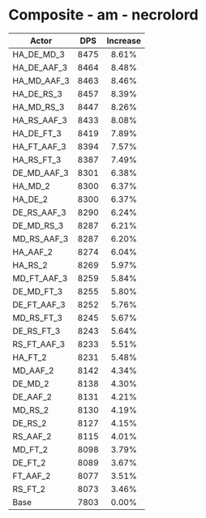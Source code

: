 # Composite - am - necrolord
| Actor | DPS | Increase |
|---|:---:|:---:|
|HA_DE_MD_3|8475|8.61%|
|HA_DE_AAF_3|8464|8.48%|
|HA_MD_AAF_3|8463|8.46%|
|HA_DE_RS_3|8457|8.39%|
|HA_MD_RS_3|8447|8.26%|
|HA_RS_AAF_3|8433|8.08%|
|HA_DE_FT_3|8419|7.89%|
|HA_FT_AAF_3|8394|7.57%|
|HA_RS_FT_3|8387|7.49%|
|DE_MD_AAF_3|8301|6.38%|
|HA_MD_2|8300|6.37%|
|HA_DE_2|8300|6.37%|
|DE_RS_AAF_3|8290|6.24%|
|DE_MD_RS_3|8287|6.21%|
|MD_RS_AAF_3|8287|6.20%|
|HA_AAF_2|8274|6.04%|
|HA_RS_2|8269|5.97%|
|MD_FT_AAF_3|8259|5.84%|
|DE_MD_FT_3|8255|5.80%|
|DE_FT_AAF_3|8252|5.76%|
|MD_RS_FT_3|8245|5.67%|
|DE_RS_FT_3|8243|5.64%|
|RS_FT_AAF_3|8233|5.51%|
|HA_FT_2|8231|5.48%|
|MD_AAF_2|8142|4.34%|
|DE_MD_2|8138|4.30%|
|DE_AAF_2|8131|4.21%|
|MD_RS_2|8130|4.19%|
|DE_RS_2|8127|4.15%|
|RS_AAF_2|8115|4.01%|
|MD_FT_2|8098|3.79%|
|DE_FT_2|8089|3.67%|
|FT_AAF_2|8077|3.51%|
|RS_FT_2|8073|3.46%|
|Base|7803|0.00%|
